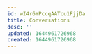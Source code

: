 ```yaml
---
id: wI4r6YPccqAATcu1FjjDa
title: Conversations
desc: ''
updated: 1644961726968
created: 1644961726968
---
```


